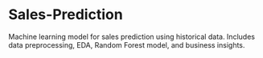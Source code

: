# Sales-Prediction
Machine learning model for sales prediction using historical data.  Includes data preprocessing, EDA, Random Forest model, and business insights.
